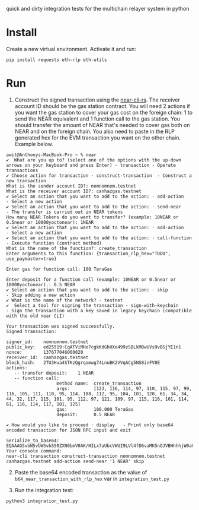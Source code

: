 quick and dirty integration tests for the multichain relayer system in python

# Install
Create a new virtual environment. Activate it and run: 
```shell
pip install requests eth-rlp eth-utils
```

# Run
1. Construct the signed transaction using the [near-cli-rs](https://github.com/near/near-cli-rs). The receiver account ID should be the gas station contract. You will need 2 actions if you want the gas station to cover your gas cost on the foreign chain: 1 to send the NEAR equivalent and 1 function call to the gas station. You should transfer the amount of NEAR that's needed to cover gas both on NEAR and on the foreign chain. You also need to paste in the RLP generated hex for the EVM transaction you want on the other chain. Example below.
```shell
awit@Anthonys-MacBook-Pro ~ % near
✔  What are you up to? (select one of the options with the up-down arrows on your keyboard and press Enter) · transaction - Operate transactions
✔ Сhoose action for transaction · construct-transaction  - Construct a new transaction
What is the sender account ID?: nomnomnom.testnet
What is the receiver account ID?: canhazgas.testnet
✔ Select an action that you want to add to the action: · add-action   - Select a new action
✔ Select an action that you want to add to the action: · send-near            - The transfer is carried out in NEAR tokens
How many NEAR Tokens do you want to transfer? (example: 10NEAR or 0.5near or 10000yoctonear): 1NEAR
✔ Select an action that you want to add to the action: · add-action   - Select a new action
✔ Select an action that you want to add to the action: · call-function        - Execute function (contract method)
What is the name of the function?: create_transaction
Enter arguments to this function: {transaction_rlp_hex="TODO", use_paymaster=true}

Enter gas for function call: 100 TeraGas

Enter deposit for a function call (example: 10NEAR or 0.5near or 10000yoctonear).: 0.5 NEAR
✔ Select an action that you want to add to the action: · skip         - Skip adding a new action
✔ What is the name of the network? · testnet
✔  Select a tool for signing the transaction · sign-with-keychain               - Sign the transaction with a key saved in legacy keychain (compatible with the old near CLI)

Your transaction was signed successfully.
Signed transaction:

signer_id:    nomnomnom.testnet
public_key:   ed25519:CqATViMHe7cgkKdGhHXe499zSBLkM8wUVs9vBSjYE1n1
nonce:        137677046000020
receiver_id:  canhazgas.testnet
block_hash:   2TU3Hua4STKzQgrqomwg74LnuBK2VVqACg5NS8inFV8E
actions:
   -- transfer deposit:    1 NEAR
   -- function call:
                   method name:  create_transaction
                   args:         [123, 116, 114, 97, 110, 115, 97, 99, 116, 105, 111, 110, 95, 114, 108, 112, 95, 104, 101, 120, 61, 34, 34, 44, 32, 117, 115, 101, 95, 112, 97, 121, 109, 97, 115, 116, 101, 114, 61, 116, 114, 117, 101, 125]
                   gas:          100.000 TeraGas
                   deposit:      0.5 NEAR

✔ How would you like to proceed · display   - Print only base64 encoded transaction for JSON RPC input and exit

Serialize_to_base64:
EQAAAG5vbW5vbW5vbS50ZXN0bmV0AK/HILx7aUbcVWUI9LVl4fD6vaMK5nOJVBHhhhjW0aGqlKlrbzd9AAARAAAAY2FuaGF6Z2FzLnRlc3RuZXQVo1yT6YycpPs6QLyeLszfV3W3NXkxZAly7jkFKu41cwIAAAADAAAAoe3MzhvC0wAAAAAAAAISAAAAY3JlYXRlX3RyYW5zYWN0aW9uLAAAAHt0cmFuc2FjdGlvbl9ybHBfaGV4PSIiLCB1c2VfcGF5bWFzdGVyPXRydWV9AEB6EPNaAAAAAIDQdmbnDeFpAAAAAAAAAHNXJoOqRCl3j+6egSajbWv/qHtf7kkbALPH7f4PMn5rruill+Akpy4DmMLcCs/ObBaqn9FQDxRFdtLuTpgw0A0=
Your console command:
near-cli transaction construct-transaction nomnomnom.testnet canhazgas.testnet add-action send-near '1 NEAR' skip
```
2. Paste the base64 encoded transaction as the value of `b64_near_transaction_with_rlp_hex` var in `integration_test.py`

3. Run the integration test:
```shell
python3 integration_test.py
```